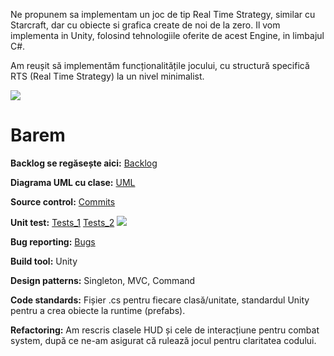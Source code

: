 Ne propunem sa implementam un joc de tip Real Time Strategy, similar cu Starcraft, dar cu obiecte si grafica create de noi de la zero.
Il vom implementa in Unity, folosind tehnologiile oferite de acest Engine, in limbajul C#.

Am reușit să implementăm funcționalitățile jocului, cu structură specifică RTS (Real Time Strategy) la un nivel minimalist. 

<img src="https://i.imgur.com/r3EjB83.png">

<h1> Barem </h1>

<b>Backlog se regăsește aici:</b> <a href="https://github.com/andreidanstanescu/RTS/projects">Backlog</a>

<b>Diagrama UML cu clase:</b> <a href="https://github.com/andreidanstanescu/RTS/blob/main/diagUML_class.jpg">UML</a>

<b>Source control:</b> <a href="https://github.com/andreidanstanescu/RTS/commits/main">Commits</a>

<b>Unit test:</b> <a href="https://github.com/andreidanstanescu/RTS/tree/main/BetarStarcraft/Assets/RTS/Tests_RTS">Tests_1</a>
<a href="https://github.com/andreidanstanescu/RTS/tree/main/BetarStarcraft/Assets/Tests">Tests_2</a>
<img src="https://i.imgur.com/wy6jP4p.png">

<b>Bug reporting:</b> <a href="https://github.com/andreidanstanescu/RTS/issues">Bugs</a>

<b>Build tool:</b> Unity

<b>Design patterns:</b> Singleton, MVC, Command

<b>Code standards:</b> Fișier .cs pentru fiecare clasă/unitate, standardul Unity pentru a crea obiecte la runtime (prefabs).

<b>Refactoring:</b> Am rescris clasele HUD și cele de interacțiune pentru combat system, după ce ne-am asigurat că rulează jocul pentru claritatea codului.






